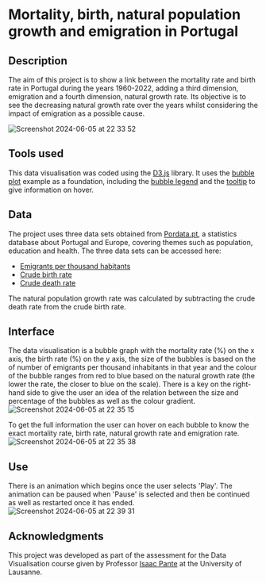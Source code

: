 # Mortality, birth, natural population growth and emigration in Portugal

## Description
The aim of this project is to show a link between the mortality rate and birth rate in Portugal during the years 1960-2022, adding a third dimension, emigration and a fourth dimension, natural growth rate. Its objective is to see the decreasing natural growth rate over the years whilst considering the impact of emigration as a possible cause.

![Screenshot 2024-06-05 at 22 33 52](https://github.com/mfpa231/mortality_birth_pt/assets/107937846/9a6f95e8-dbb3-41e0-ac17-80077aa7e423)

## Tools used
This data visualisation was coded using the [D3.js](https://d3js.org) library. 
It uses the [bubble plot](https://d3-graph-gallery.com/bubble.html) example as a foundation, including the [bubble legend](https://d3-graph-gallery.com/graph/bubble_legend.html) and the [tooltip](https://d3-graph-gallery.com/graph/bubble_template.html) to give information on hover.

## Data
The project uses three data sets obtained from [Pordata.pt](https://www.pordata.pt), a statistics database about Portugal and Europe, covering themes such as population, education and health. The three data sets can be accessed here:

- [Emigrants per thousand habitants](https://www.pordata.pt/en/portugal/emigrants+per+thousand+inhabitants-832)
- [Crude birth rate](https://www.pordata.pt/en/portugal/crude+birth+rate-527)
- [Crude death rate](https://www.pordata.pt/en/portugal/crude+death+rate+and+infant+mortality+rate-528)

The natural population growth rate was calculated by subtracting the crude death rate from the crude birth rate.

## Interface
The data visualisation is a bubble graph with the mortality rate (%) on the x axis, the birth rate (%) on the y axis, the size of the bubbles is based on the of number of emigrants per thousand inhabitants in that year and the colour of the bubble ranges from red to blue based on the natural growth rate (the lower the rate, the closer to blue on the scale). 
There is a key on the right-hand side to give the user an idea of the relation between the size and percentage of the bubbles as well as the colour gradient.![Screenshot 2024-06-05 at 22 35 15](https://github.com/mfpa231/mortality_birth_pt/assets/107937846/65b2a4ee-a007-4019-b0c1-f6746971ce9b)

To get the full information the user can hover on each bubble to know the exact mortality rate, birth rate, natural growth rate and emigration rate. 
![Screenshot 2024-06-05 at 22 35 38](https://github.com/mfpa231/mortality_birth_pt/assets/107937846/ab53ee6d-510d-4b44-b660-6217b86c0324)

## Use
There is an animation which begins once the user selects 'Play'. The animation can be paused when 'Pause' is selected and then be continued as well as restarted once it has ended.
![Screenshot 2024-06-05 at 22 39 31](https://github.com/mfpa231/mortality_birth_pt/assets/107937846/781a25b6-822a-4c78-91e0-98931fe884a6)

## Acknowledgments
This project was developed as part of the assessment for the Data Visualisation course given by Professor [Isaac Pante](https://isaacpante.net) at the University of Lausanne. 
